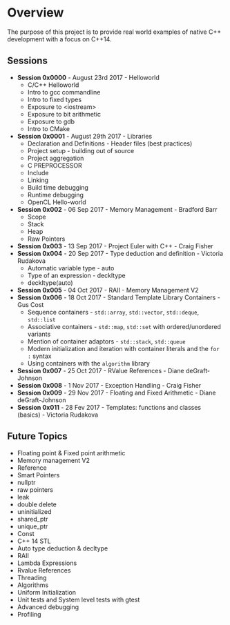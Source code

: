 # Overview
The purpose of this project is to provide real world examples of native C++ development with a focus on C++14.

## Sessions
* <b>Session 0x0000</b> - August 23rd 2017 - Helloworld
  * C/C++ Helloworld
  * Intro to gcc commandline
  * Intro to fixed types
  * Exposure to \<iostream\>
  * Exposure to bit arithmetic
  * Exposure to gdb
  * Intro to CMake
* <b>Session 0x0001</b> - August 29th 2017 - Libraries
  * Declaration and Definitions - Header files (best practices)
  * Project setup - building out of source
  * Project aggregation
  * C PREPROCESSOR
  * Include
  * Linking
  * Build time debugging
  * Runtime debugging
  * OpenCL Hello-world
* <b>Session 0x002</b> - 06 Sep 2017  - Memory Management - Bradford Barr
  * Scope
  * Stack
  * Heap
  * Raw Pointers
* <b>Session 0x003</b> - 13 Sep 2017  - Project Euler with C++ - Craig Fisher
* <b>Session 0x004</b> - 20 Sep 2017  - Type deduction and definition - Victoria Rudakova
  * Automatic variable type - auto
  * Type of an expression - deckltype
  * deckltype(auto)
* <b>Session 0x005</b> - 04 Oct 2017  - RAII - Memory Management V2
* <b>Session 0x006</b> - 18 Oct 2017 - Standard Template Library Containers - Gus Cost
  * Sequence containers - `std::array`, `std::vector`, `std::deque`, `std::list`
  * Associative containers - `std::map`, `std::set` with ordered/unordered variants
  * Mention of container adaptors - `std::stack`, `std::queue`
  * Modern initialization and iteration with container literals and the `for :` syntax
  * Using containers with the `algorithm` library
* <b>Session 0x007</b> - 25 Oct 2017 - RValue References - Diane deGraft-Johnson 
* <b>Session 0x008</b> - 1 Nov 2017 - Exception Handling - Craig Fisher
* <b>Session 0x009</b> - 29 Nov 2017 - Floating and Fixed Arithmetic - Diane deGraft-Johnson
* <b>Session 0x011</b> - 28 Fev 2017 - Templates: functions and classes (basics) - Victoria Rudakova


## Future Topics
* Floating point & Fixed point arithmetic
* Memory management V2
* Reference
* Smart Pointers
* nullptr
* raw pointers
* leak
* double delete
* uninitialized
* shared_ptr
* unique_ptr
* Const
* C++ 14 STL
* Auto type deduction & decltype
* RAII
* Lambda Expressions
* Rvalue References
* Threading
* Algorithms
* Uniform Initialization
* Unit tests and System level tests with gtest
* Advanced debugging
* Profiling

